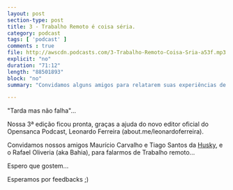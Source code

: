 ```yaml
---
layout: post
section-type: post
title: 3 - Trabalho Remoto é coisa séria.
category: podcast
tags: [ 'podcast' ]
comments : true
file: http://awscdn.podcasts.com/3-Trabalho-Remoto-Coisa-Sria-a53f.mp3
explicit: "no"
duration: "71:12"
length: "88501893"
block: "no"
summary: "Convidamos alguns amigos para relatarem suas experiências de trabalho remoto"

---
```


"Tarda mas não falha"...

Nossa 3ª edição ficou pronta, graças a ajuda do novo editor oficial do Opensanca Podcast, Leonardo Ferreira (about.me/leonardoferreira).

Convidamos nossos amigos Maurício Carvalho e Tiago Santos da <a href="https://husky.io/">Husky</a>, e o Rafael Oliveria (aka Bahia), para falarmos de Trabalho remoto...

Espero que gostem...

Esperamos por feedbacks ;)
